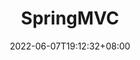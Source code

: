 ---
title: "SpringMVC"
date: 2022-06-07T19:12:32+08:00
categories: ["SpringMVC"]
tags: ["Spring生态","MVC"]
draft: false
code:
  copy: true
toc:
  enable: true
---